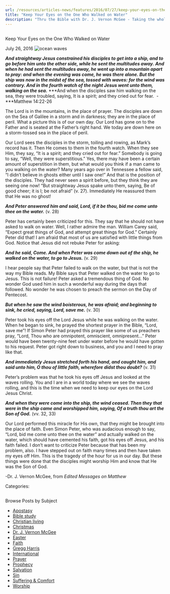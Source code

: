 ```yaml
---
url: /resources/articles-news/features/2016/07/27/keep-your-eyes-on-the-one-who-walked-on-water
title: "Keep Your Eyes on the One Who Walked on Water"
description: "Thru the Bible with Dr. J. Vernon McGee - Taking the whole Word to the whole world"
---
```







## 
 Keep Your Eyes on the One Who Walked on Water


July 26, 2016
![ocean waves](https://ttb.org/images/default-source/Features-and-News/ocean_for-web.jpg?sfvrsn=28dc1c16_0 "ocean_for web")




***And straightway Jesus constrained his disciples to get into a ship, and to go before him unto the other side, while he sent the multitudes away.*** ***And when he had sent the multitudes away, he went up into a mountain apart to pray: and when the evening was come, he was there alone. But the ship was now in the midst of the sea, tossed with waves: for the wind was contrary. And in the fourth watch of the night Jesus went unto them, walking on the sea.*** ***And when the disciples saw him walking on the sea, they were troubled, saying, It is a spirit; and they cried out for fear.  -***Matthew 14:22-26


The Lord is in the mountains, in the place of prayer. The disciples are down on the Sea of Galilee in a storm and in darkness; they are in the place of peril. What a picture this is of our own day. Our Lord has gone on to the Father and is seated at the Father’s right hand. We today are down here on a storm-tossed sea in the place of peril.


Our Lord sees the disciples in the storm, toiling and rowing, as Mark’s record has it. Then He comes to them in the fourth watch. When they see Him, they say, “It is a spirit; and they cried out for fear.” Somebody is going to say, “Well, they were superstitious.” Yes, there may have been a certain amount of superstition in them, but what would you think if a man came to you walking on the water? Many years ago over in Tennessee a fellow said, “I didn’t believe in ghosts either until I saw one!” And that is the position of the disciples. They had never seen a spirit before, but they think they are seeing one now! “But straightway Jesus spake unto them, saying, Be of good cheer; it is I; be not afraid” (v. 27). Immediately He reassured them that He was no ghost!


***And Peter answered him and said, Lord, if it be thou, bid me come unto thee on the water.*** (v. 28)


Peter has certainly been criticized for this. They say that he should not have asked to walk on water. Well, I rather admire the man. William Carey said, “Expect great things of God, and attempt great things for God.” Certainly Peter did that! I am afraid that most of us are satisfied with little things from God. Notice that Jesus did not rebuke Peter for asking:


***And he said, Come. And when Peter was come down out of the ship, he walked on the water, to go to Jesus.*** (v. 29)


I hear people say that Peter failed to walk on the water, but that is not the way my Bible reads. My Bible says that Peter walked on the water to go to Jesus. This is not failure! Peter asked a tremendous thing of God. No wonder God used him in such a wonderful way during the days that followed. No wonder he was chosen to preach the sermon on the Day of Pentecost.


***But when he saw the wind boisterous, he was afraid; and beginning to sink, he cried, saying, Lord, save me.*** (v. 30)


Peter took his eyes off the Lord Jesus while he was walking on the water. When he began to sink, he prayed the shortest prayer in the Bible, “Lord, save me”! If Simon Peter had prayed this prayer like some of us preachers pray, “Lord, Thou who are omnipotent, omniscient, omnipresent…” Peter would have been twenty-nine feet under water before he would have gotten to his request. Peter got right down to business, and you and I need to pray like that.


***And immediately Jesus stretched forth his hand, and caught him, and said unto him, O thou of little faith, wherefore didst thou doubt?*** (v. 31)


Peter’s problem was that he took his eyes off Jesus and looked at the waves rolling. You and I are in a world today where we see the waves rolling, and this is the time when we need to keep our eyes on the Lord Jesus Christ.


***And when they were come into the ship, the wind ceased. Then they that were in the ship came and worshipped him, saying, Of a truth thou art the Son of God.*** (vv. 32, 33)


Our Lord performed this miracle for His own, that they might be brought into the place of faith. Even Simon Peter, who was audacious enough to say, “Lord, bid me come unto thee on the water” and actually walked on the water, which should have cemented his faith, got his eyes off Jesus, and his faith failed. I don’t want to criticize Peter because that has been my problem, also. I have stepped out on faith many times and then have taken my eyes off Him. This is the tragedy of the hour for us in our day. But these things were done that the disciples might worship Him and know that He was the Son of God.  

  

-Dr. J. Vernon McGee, from *Edited Messages on Matthew*



Categories: 









## 
 Browse Posts by Subject


* [Apostasy](/resources/articles-news/-in-tags/tags/Apostasy)
* [Bible study](/resources/articles-news/-in-tags/tags/Bible-study)
* [Christian living](/resources/articles-news/-in-tags/tags/Christian-living)
* [Christmas](/resources/articles-news/-in-tags/tags/Christmas)
* [Dr. J. Vernon McGee](/resources/articles-news/-in-tags/tags/Dr-J-Vernon-McGee)
* [Easter](/resources/articles-news/-in-tags/tags/easter)
* [Faith](/resources/articles-news/-in-tags/tags/Faith)
* [Gregg Harris](/resources/articles-news/-in-tags/tags/Gregg-Harris)
* [International](/resources/articles-news/-in-tags/tags/International)
* [Prayer](/resources/articles-news/-in-tags/tags/prayer)
* [Prophecy](/resources/articles-news/-in-tags/tags/Prophecy)
* [Salvation](/resources/articles-news/-in-tags/tags/Salvation)
* [Sin](/resources/articles-news/-in-tags/tags/sin)
* [Suffering & Comfort](/resources/articles-news/-in-tags/tags/Suffering-Comfort)
* [Worship](/resources/articles-news/-in-tags/tags/worship)






